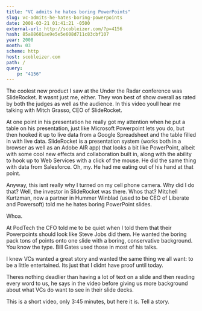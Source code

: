 ```yaml
---
title: "VC admits he hates boring PowerPoints"
slug: vc-admits-he-hates-boring-powerpoints
date: 2008-03-21 01:41:21 -0500
external-url: http://scobleizer.com/?p=4156
hash: 85a88601ae9e5e5e608d711c83cbf107
year: 2008
month: 03
scheme: http
host: scobleizer.com
path: /
query:
    p: "4156"
---
```


The coolest new product I saw at the Under the Radar conference was SlideRocket. It wasnt just me, either. They won best of show overall as rated by both the judges as well as the audience. In this video youll hear me talking with Mitch Grasso, CEO of SlideRocket.

At one point in his presentation he really got my attention when he put a table on his presentation, just like Microsoft Powerpoint lets you do, but then hooked it up to live data from a Google Spreadsheet and the table filled in with live data. SlideRocket is a presentation system (works both in a browser as well as an Adobe AIR app) that looks a bit like PowerPoint, albeit with some cool new effects and collaboration built in, along with the ability to hook up to Web Services with a click of the mouse. He did the same thing with data from Salesforce. Oh, my. He had me eating out of his hand at that point.

Anyway, this isnt really why I turned on my cell phone camera. Why did I do that? Well, the investor in SlideRocket was there. Whos that? Mitchell Kurtzman, now a partner in Hummer Winblad (used to be CEO of Liberate and Powersoft) told me he hates boring PowerPoint slides.

Whoa.

At PodTech the CFO told me to be quiet when I told them that their Powerpoints should look like Steve Jobs did them. He wanted the boring pack tons of points onto one slide with a boring, conservative background. You know the type. Bill Gates used those in most of his talks.

I knew VCs wanted a great story and wanted the same thing we all want: to be a little entertained. Its just that I didnt have proof until today.

Theres nothing deadlier than having a lot of text on a slide and then reading every word to us, he says in the video before giving us more background about what VCs do want to see in their slide decks.

This is a short video, only 3:45 minutes, but here it is. Tell a story.
